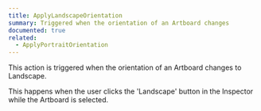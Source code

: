 ```yaml
---
title: ApplyLandscapeOrientation
summary: Triggered when the orientation of an Artboard changes
documented: true
related:
  - ApplyPortraitOrientation
---
```


This action is triggered when the orientation of an Artboard changes to Landscape.

This happens when the user clicks the 'Landscape' button in the Inspector while the Artboard is selected.
